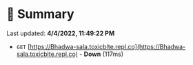 # 📖 Summary
Last updated: **4/4/2022, 11:49:22 PM**

- `GET` [https://Bhadwa-sala.toxicblte.repl.co](https://Bhadwa-sala.toxicblte.repl.co) - **Down** (117ms)
